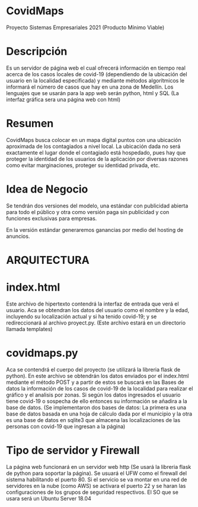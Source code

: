 # CovidMaps
Proyecto Sistemas Empresariales 2021 (Producto Mínimo Viable)
# Descripción
Es un servidor de página web  el cual ofrecerá información en tiempo real acerca de los casos locales de covid-19 (dependiendo de la ubicación del usuario en la localidad especificada) y mediante métodos algorítmicos le informará el número de casos que hay en una zona de Medellín. Los lenguajes que se usarán para la app web serán python, html y SQL (La interfaz gráfica sera una página web con html)
# Resumen
CovidMaps busca colocar en un mapa digital puntos con una ubicación aproximada de los contagiados a nivel local. La ubicación dada no será exactamente el lugar donde el contagiado está hospedado, pues hay que proteger la identidad de los usuarios de la aplicación por diversas razones como evitar marginaciones, proteger su identidad privada, etc.
# Idea de Negocio
Se tendrán dos versiones del modelo, una estándar con publicidad abierta para todo el público y otra como versión paga sin publicidad y con funciones exclusivas para empresas.

En la versión estándar generaremos ganancias por medio del hosting de anuncios.
# ARQUITECTURA
  
   # index.html
   Este archivo de hipertexto contendrá la interfaz de entrada que verá el usuario. Aca se obtendran los datos del usuario como el nombre y la edad, incluyendo su localización actual y si ha tenido covid-19; y se redireccionará al archivo proyect.py. (Este archivo estará en un directorio llamada templates)
   # covidmaps.py
   Aca se contendrá el cuerpo del proyecto (se utilizará la libreria flask de python). En este archivo se obtendrán los datos enviados por el index.html mediante el método POST y a partir de estos se buscará en las Bases de datos la información de los casos de covid-19 de la localidad para realizar el gráfico y el analisis por zonas. Si según los datos ingresados el usuario tiene covid-19 o sospecha de ello entonces su información se añadira a la base de datos. (Se implementaron dos bases de datos: La primera es una base de datos basada en una hoja de cálculo dada por el municipio y la otra es una base de datos en sqlite3 que almacena las localizaciones de las personas con covid-19 que ingresan a la página)


   # Tipo de servidor y Firewall
   La página web funcionará en un servidor web http (Se usará la libreria flask de python para soportar la página). Se usuará el UFW como el firewall del sistema habilitando el puerto 80. Si el servicio se va montar en una red de servidores en la nube (como AWS) se activara el puerto 22 y se haran las configuraciones de los grupos de seguridad respectivos. El SO que se usara será un Ubuntu Server 18.04
